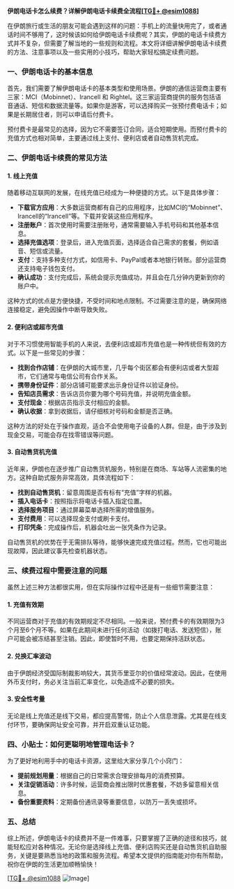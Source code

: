 **伊朗电话卡怎么续费？详解伊朗电话卡续费全流程[[TG💪+ @esim1088](https://t.me/s/esim1088)]**

在伊朗旅行或生活的朋友可能会遇到这样的问题：手机上的流量快用完了，或者通话时间不够用了，这时候该如何给伊朗电话卡续费呢？其实，伊朗的电话卡续费方式并不复杂，但需要了解当地的一些规则和流程。本文将详细讲解伊朗电话卡续费的方法、注意事项以及一些实用的小技巧，帮助大家轻松搞定续费问题。

### 一、伊朗电话卡的基本信息

首先，我们需要了解伊朗电话卡的基本类型和使用场景。伊朗的通信运营商主要有三家：MCI（Mobinnet）、Irancell 和 Rightel。这三家运营商提供的服务包括语音通话、短信和数据流量等。如果你是游客，可以选择购买一张预付费电话卡；如果是长期居住者，则可以申请后付费卡。

预付费卡是最常见的选择，因为它不需要签订合同，适合短期使用。而预付费卡的充值方式也相对简单，主要通过线上支付、便利店或者自动售货机完成。

### 二、伊朗电话卡续费的常见方法

#### 1. 线上充值

随着移动互联网的发展，在线充值已经成为一种便捷的方式。以下是具体步骤：

- **下载官方应用**：大多数运营商都有自己的应用程序，比如MCI的“Mobinnet”、Irancell的“Irancell”等。下载并安装这些应用程序。
- **注册账户**：首次使用时需要注册账号，通常需要输入手机号码和其他基本信息。
- **选择充值选项**：登录后，进入充值页面，选择适合自己需求的套餐，例如语音、短信或流量。
- **支付**：支持多种支付方式，如信用卡、PayPal或者本地银行转账。部分运营商还支持电子钱包支付。
- **确认成功**：支付完成后，系统会提示充值成功，并且会在几分钟内更新到你的账户中。

这种方式的优点是方便快捷，不受时间和地点限制。不过需要注意的是，确保网络连接稳定，避免因操作中断导致失败。

#### 2. 便利店或超市充值

对于不习惯使用智能手机的人来说，去便利店或超市充值也是一种传统但有效的方式。以下是一些常见的步骤：

- **找到合作店铺**：在伊朗的大城市里，几乎每个街区都会有便利店或者大型超市，它们通常与电信公司有合作关系。
- **携带身份证件**：部分店铺可能要求出示身份证件以验证身份。
- **告知店员需求**：告诉店员你要为哪个号码充值，并说明充值金额。
- **支付现金**：根据店员指示支付相应的金额。
- **确认收据**：拿到收据后，请仔细核对号码和金额是否正确。

这种方法的好处在于操作直观，适合不会使用电子设备的人群。但是，由于涉及到现金交易，可能会存在找零错误等问题。

#### 3. 自动售货机充值

近年来，伊朗也在逐步推广自动售货机服务，特别是在商场、车站等人流密集的地方。这种自助式服务非常高效，具体流程如下：

- **找到自动售货机**：留意周围是否有标有“充值”字样的机器。
- **插入电话卡**：按照指示将电话卡插入指定位置。
- **选择服务项目**：通过屏幕菜单选择所需的增值服务。
- **支付费用**：可以选择现金支付或刷卡支付。
- **打印凭条**：完成操作后，机器会吐出一张凭条作为记录。

自动售货机的优势在于无需排队等待，能够快速完成充值过程。然而，它也可能出现故障，因此建议事先检查机器状态。

### 三、续费过程中需要注意的问题

虽然上述三种方法都很实用，但在实际操作过程中还是有一些细节需要注意：

#### 1. 充值有效期

不同运营商对于充值的有效期规定不尽相同。一般来说，预付费卡的有效期限为3个月至6个月不等。如果在此期间未进行任何活动（如拨打电话、发送短信），账户可能会被冻结甚至注销。因此，即使暂时不用，也要定期保持活跃状态。

#### 2. 兑换汇率波动

由于伊朗经济受国际制裁影响较大，其货币里亚尔的价值经常波动。因此，在使用外币支付时，务必关注当前汇率变化，以免造成不必要的损失。

#### 3. 安全性考量

无论是线上充值还是线下交易，都应提高警惕，防止个人信息泄露。尤其是在线支付环节，要确保网址安全可靠，并开启双重认证功能。

### 四、小贴士：如何更聪明地管理电话卡？

为了更好地利用手中的电话卡资源，这里给大家分享几个小窍门：

- **提前规划用量**：根据自己的日常需求合理安排每月的消费预算。
- **关注促销活动**：许多时候，运营商会推出限时优惠套餐，不妨多留意相关信息。
- **备份重要资料**：定期备份通讯录等重要信息，以防万一丢失或损坏。

### 五、总结

综上所述，伊朗电话卡的续费并不是一件难事，只要掌握了正确的途径和技巧，就能轻松应对各种情况。无论你是选择线上充值、便利店购买还是自动售货机自助服务，关键是要熟悉当地的政策和服务流程。希望本文提供的指南能对你有所帮助，祝你在伊朗的生活更加顺畅愉快！

[[TG💪+ @esim1088](https://t.me/s/esim1088) ![Image](https://i.postimg.cc/4NQfJmqS/Snipaste-2025-05-13-00-14-12.png)]